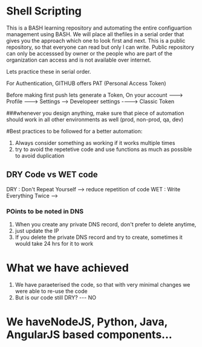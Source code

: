 # Shell Scripting
This is a BASH learning repository and automating the entire configuartion management using BASH.
We will place all thefiles in a serial order that gives you the approach which one to look first and next.
This is a public repository, so that everyone can read but only I can write.
Public repository can only be accesssed by owner or the people who are part of the organization can access and is not available over internet.

Lets practice these in serial order.

For Authentication, GITHUB offers PAT (Personal Access Token)

Before making first push lets generate a Token,
On your account  ---> Profile ---> Settings --> Developeer settings ----> Classic Token


###whenever you design anything, make sure that piece of automation should work in all other environments as well (prod, non-prod, qa, dev)

#Best practices to be followed for a better automation:

1) Always consider something as working if it works multiple times
2) try to avoid the repetetive code and use functions as much as possible to avoid duplication

## DRY Code vs WET code
DRY : Don't Repeat Yourself  --> reduce repetition of code
WET : Write Everything Twice --> 

### POints to be noted in DNS
1. When you create any private DNS record, don't prefer to delete anytime, 
2. just update the IP
3. If you delete the private DNS record and try to create, sometimes it would take 24 hrs for it to work

# What we have achieved
1. We have paraeterised the code, so that with very minimal changes we were able to re-use the code
2. But is our code still DRY? --- NO


# We haveNodeJS, Python, Java, AngularJS based components...


